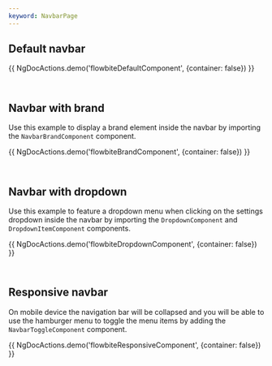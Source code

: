 ```yaml
---
keyword: NavbarPage
---
```


## Default navbar

{{ NgDocActions.demo('flowbiteDefaultComponent', {container: false}) }}

```angular-html file="./_default.component.ts"#L14-L20 group="default" name="html"

```

```angular-ts file="./_default.component.ts"#L1-L5 group="default" name="typescript"

```

## Navbar with brand

Use this example to display a brand element inside the navbar by importing the
`NavbarBrandComponent` component.

{{ NgDocActions.demo('flowbiteBrandComponent', {container: false}) }}

```angular-html file="./_brand.component.ts"#L15-L24 group="brand" name="html"

```

```angular-ts file="./_brand.component.ts"#L1-L6 group="brand" name="typescript"

```

## Navbar with dropdown

Use this example to feature a dropdown menu when clicking on the settings dropdown inside the navbar
by importing the `DropdownComponent` and `DropdownItemComponent` components.

{{ NgDocActions.demo('flowbiteDropdownComponent', {container: false}) }}

```angular-html file="./_dropdown.component.ts"#L23-L37 group="dropdown" name="html"

```

```angular-ts file="./_dropdown.component.ts"#L1-L7 group="dropdown" name="typescript"

```

## Responsive navbar

On mobile device the navigation bar will be collapsed and you will be able to use the hamburger menu
to toggle the menu items by adding the `NavbarToggleComponent` component.

{{ NgDocActions.demo('flowbiteResponsiveComponent', {container: false}) }}

```angular-html file="./_responsive.component.ts"#L22-L32 group="responsive" name="html"

```

```angular-ts file="./_responsive.component.ts"#L1-L7 group="responsive" name="typescript"

```
